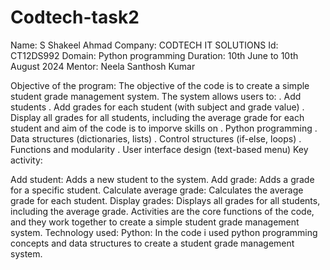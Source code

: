 # Codtech-task2

Name: S Shakeel Ahmad
Company: CODTECH IT SOLUTIONS
Id: CT12DS992
Domain: Python programming
Duration: 10th June to 10th August 2024
Mentor: Neela Santhosh Kumar

Objective of the program:
The objective of the code is to create a simple student grade management system. The system allows users to:
. Add students
. Add grades for each student (with subject and grade value)
. Display all grades for all students, including the average grade for each student
and aim of the code is to imporve skills on
. Python programming
. Data structures (dictionaries, lists)
. Control structures (if-else, loops)
. Functions and modularity
. User interface design (text-based menu)
Key activity:

Add student: Adds a new student to the system.
Add grade: Adds a grade for a specific student.
Calculate average grade: Calculates the average grade for each student.
Display grades: Displays all grades for all students, including the average grade.
Activities are the core functions of the code, and they work together to create a simple student grade management system.
Technology used:
Python: In the code i used python programming concepts and data structures to create a student grade management system.
